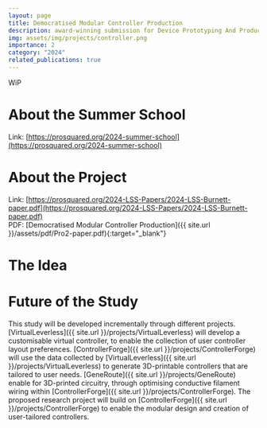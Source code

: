```yaml
---
layout: page
title: Democratised Modular Controller Production
description: award-winning submission for Device Prototyping And Production Summer School
img: assets/img/projects/controller.png
importance: 2
category: "2024"
related_publications: true
---
```


WiP

# About the Summer School

Link: [https://prosquared.org/2024-summer-school](https://prosquared.org/2024-summer-school)

# About the Project

Link: [https://prosquared.org/2024-LSS-Papers/2024-LSS-Burnett-paper.pdf](https://prosquared.org/2024-LSS-Papers/2024-LSS-Burnett-paper.pdf) \
PDF: [Democratised Modular Controller Production]({{ site.url }}/assets/pdf/Pro2-paper.pdf){:target="\_blank"}

# The Idea

# Future of the Study

This study will be developed incrementally through different projects.
[VirtualLeverless]({{ site.url }}/projects/VirtualLeverless) will develop a customisable virtual controller, to enable the collection of user controller layout preferences.
[ControllerForge]({{ site.url }}/projects/ControllerForge) will use the data collected by [VirtualLeverless]({{ site.url }}/projects/VirtualLeverless) to generate 3D-printable controllers that are tailored to user needs.
[GeneRoute]({{ site.url }}/projects/GeneRoute) enable for 3D-printed circuitry, through optimising conductive filament wiring within [ControllerForge]({{ site.url }}/projects/ControllerForge).
The proposed research project will build on [ControllerForge]({{ site.url }}/projects/ControllerForge) to enable the modular design and creation of user-tailored controllers.
